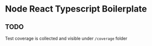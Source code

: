 # Node React Typescript Boilerplate

## TODO

Test coverage is collected and visible under ```/coverage``` folder